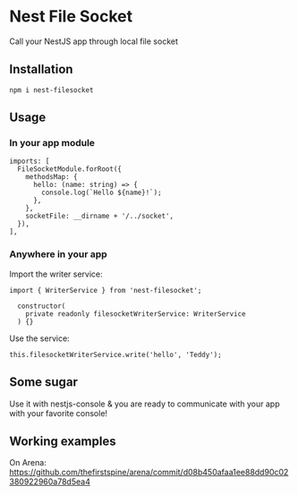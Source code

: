 # Nest File Socket

Call your NestJS app through local file socket

## Installation

```
npm i nest-filesocket
```

## Usage

### In your app module

```
imports: [
  FileSocketModule.forRoot({
    methodsMap: {
      hello: (name: string) => {
        console.log(`Hello ${name}!`);
      },
    },
    socketFile: __dirname + '/../socket',
  }),
],
```

### Anywhere in your app

Import the writer service:

```
import { WriterService } from 'nest-filesocket';
```

```
  constructor(
    private readonly filesocketWriterService: WriterService
  ) {}
```

Use the service:

```
this.filesocketWriterService.write('hello', 'Teddy');
```

## Some sugar

Use it with nestjs-console & you are ready to communicate with your app with your favorite console!

## Working examples

On Arena: https://github.com/thefirstspine/arena/commit/d08b450afaa1ee88dd90c02380922960a78d5ea4
